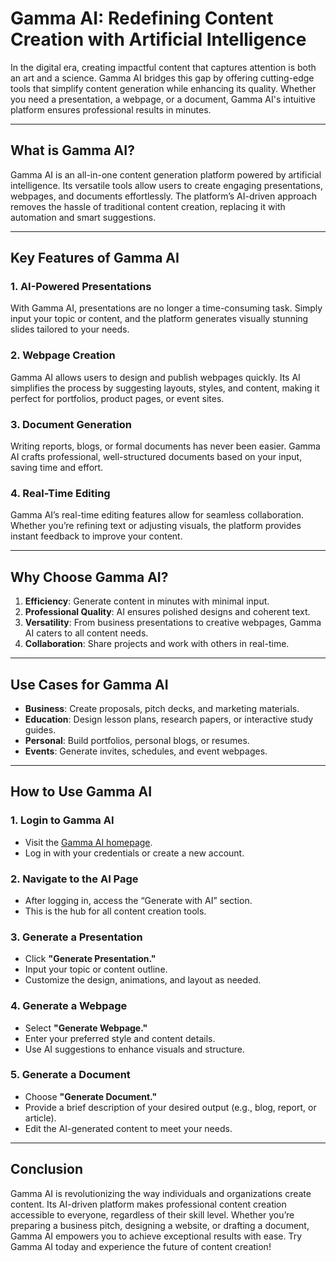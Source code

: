 # Gamma AI: Redefining Content Creation with Artificial Intelligence

In the digital era, creating impactful content that captures attention is both an art and a science. Gamma AI bridges this gap by offering cutting-edge tools that simplify content generation while enhancing its quality. Whether you need a presentation, a webpage, or a document, Gamma AI's intuitive platform ensures professional results in minutes.

---

## **What is Gamma AI?**

Gamma AI is an all-in-one content generation platform powered by artificial intelligence. Its versatile tools allow users to create engaging presentations, webpages, and documents effortlessly. The platform’s AI-driven approach removes the hassle of traditional content creation, replacing it with automation and smart suggestions.

---

## **Key Features of Gamma AI**

### **1. AI-Powered Presentations**
With Gamma AI, presentations are no longer a time-consuming task. Simply input your topic or content, and the platform generates visually stunning slides tailored to your needs.

### **2. Webpage Creation**
Gamma AI allows users to design and publish webpages quickly. Its AI simplifies the process by suggesting layouts, styles, and content, making it perfect for portfolios, product pages, or event sites.

### **3. Document Generation**
Writing reports, blogs, or formal documents has never been easier. Gamma AI crafts professional, well-structured documents based on your input, saving time and effort.

### **4. Real-Time Editing**
Gamma AI’s real-time editing features allow for seamless collaboration. Whether you’re refining text or adjusting visuals, the platform provides instant feedback to improve your content.

---

## **Why Choose Gamma AI?**

1. **Efficiency**: Generate content in minutes with minimal input.
2. **Professional Quality**: AI ensures polished designs and coherent text.
3. **Versatility**: From business presentations to creative webpages, Gamma AI caters to all content needs.
4. **Collaboration**: Share projects and work with others in real-time.

---

## **Use Cases for Gamma AI**

- **Business**: Create proposals, pitch decks, and marketing materials.
- **Education**: Design lesson plans, research papers, or interactive study guides.
- **Personal**: Build portfolios, personal blogs, or resumes.
- **Events**: Generate invites, schedules, and event webpages.

---

## **How to Use Gamma AI**

### **1. Login to Gamma AI**
- Visit the [Gamma AI homepage](https://www.gamma.com).
- Log in with your credentials or create a new account.

### **2. Navigate to the AI Page**
- After logging in, access the “Generate with AI” section.
- This is the hub for all content creation tools.

### **3. Generate a Presentation**
- Click **"Generate Presentation."**
- Input your topic or content outline.
- Customize the design, animations, and layout as needed.

### **4. Generate a Webpage**
- Select **"Generate Webpage."**
- Enter your preferred style and content details.
- Use AI suggestions to enhance visuals and structure.

### **5. Generate a Document**
- Choose **"Generate Document."**
- Provide a brief description of your desired output (e.g., blog, report, or article).
- Edit the AI-generated content to meet your needs.

---

## **Conclusion**

Gamma AI is revolutionizing the way individuals and organizations create content. Its AI-driven platform makes professional content creation accessible to everyone, regardless of their skill level. Whether you’re preparing a business pitch, designing a website, or drafting a document, Gamma AI empowers you to achieve exceptional results with ease. Try Gamma AI today and experience the future of content creation!

